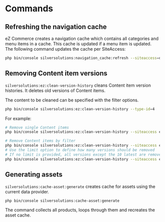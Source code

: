 # Commands

## Refreshing the navigation cache

eZ Commerce creates a navigation cache which contains all categories and menu items in a cache.
This cache is updated if a menu item is updated. The following command updates the cache per SiteAccess:

``` bash
php bin/console silversolutions:navigation_cache:refresh --siteaccess=de
```

## Removing Content item versions

`silversolutions:ez:clean-version-history` cleans Content item version histories.
It deletes old versions of Content items. 

The content to be cleaned can be specified with the filter options.

``` bash
php bin/console silversolutions:ez:clean-version-history --type-id=4
```

For example:

``` bash
# Remove single Content items
php bin/console silversolutions:ez:clean-version-history --siteaccess ezdemo_site_clean_admin --content-id 496 --content-id 497

# Remove Content items by filter
php bin/console silversolutions:ez:clean-version-history --siteaccess ezdemo_site_clean_admin --type-id 4 --subtree-path "/1/5/485/474/476/"
# Use the limit option to define how many versions should be removed 
# If no limit is provided, all versions except the 10 latest are removed
php bin/console silversolutions:ez:clean-version-history --siteaccess ezdemo_site_clean_admin --content-id 496 --content-id 497 --limit 10
```

## Generating assets

`silversolutions:cache-asset:generate` creates cache for assets using the current data provider.


``` bash
php bin/console silversolutions:cache-asset:generate
```

The command collects all products, loops through them and recreates the asset cache.

